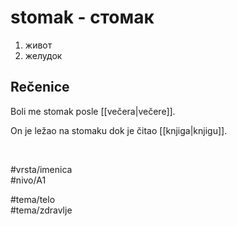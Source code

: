 # stomak - стомак

1. живот  
2. желудок  

## Rečenice

Boli me stomak posle [[večera|večere]].  

On je ležao na stomaku dok je čitao [[knjiga|knjigu]].  

<br>

#vrsta/imenica  
#nivo/A1  

#tema/telo  
#tema/zdravlje  
